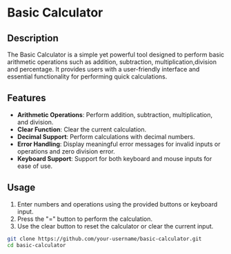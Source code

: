 # Basic Calculator

## Description
The Basic Calculator is a simple yet powerful tool designed to perform basic arithmetic operations such as addition, subtraction, multiplication,division and percentage. It provides users with a user-friendly interface and essential functionality for performing quick calculations.

## Features
- **Arithmetic Operations**: Perform addition, subtraction, multiplication, and division.
- **Clear Function**: Clear the current calculation.
- **Decimal Support**: Perform calculations with decimal numbers.
- **Error Handling**: Display meaningful error messages for invalid inputs or operations and zero division error.
- **Keyboard Support**: Support for both keyboard and mouse inputs for ease of use.

## Usage
1. Enter numbers and operations using the provided buttons or keyboard input.
2. Press the "=" button to perform the calculation.
3. Use the clear button to reset the calculator or clear the current input.


```bash
git clone https://github.com/your-username/basic-calculator.git
cd basic-calculator
```
